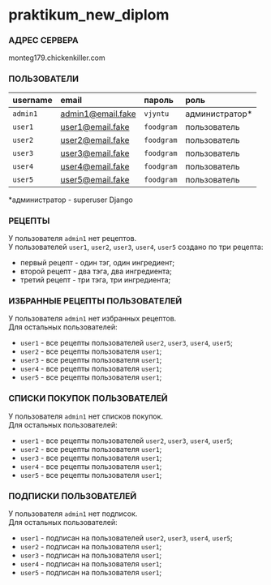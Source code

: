 # praktikum_new_diplom

### АДРЕС СЕРВЕРА
monteg179.chickenkiller.com

### ПОЛЬЗОВАТЕЛИ
| username | email | пароль | роль |
|:---|:---|:---|:---|
| `admin1` | admin1@email.fake |`vjyntu` | администратор* |
| `user1` | user1@email.fake |`foodgram` | пользователь |
| `user2` | user2@email.fake |`foodgram` | пользователь |
| `user3` | user3@email.fake |`foodgram` | пользователь |
| `user4` | user4@email.fake |`foodgram` | пользователь |
| `user5` | user5@email.fake |`foodgram` | пользователь |
*администратор - superuser Django

### РЕЦЕПТЫ
У пользователя `admin1` нет рецептов.  
У пользователей `user1`, `user2`, `user3`, `user4`, `user5` создано по три рецепта:
- первый рецепт - один тэг, один ингредиент;
- второй рецепт - два тэга, два ингредиента;
- третий рецепт - три тэга, три ингредиента;

### ИЗБРАННЫЕ РЕЦЕПТЫ ПОЛЬЗОВАТЕЛЕЙ
У пользователя `admin1` нет избранных рецептов.  
Для остальных пользователей:
- `user1` - все рецепты пользователей `user2`, `user3`, `user4`, `user5`;
- `user2` - все рецепты пользователя `user1`;
- `user3` - все рецепты пользователя `user1`;
- `user4` - все рецепты пользователя `user1`;
- `user5` - все рецепты пользователя `user1`;

### СПИСКИ ПОКУПОК ПОЛЬЗОВАТЕЛЕЙ
У пользователя `admin1` нет списков покупок.  
Для остальных пользователей:
- `user1` - все рецепты пользователей `user2`, `user3`, `user4`, `user5`;
- `user2` - все рецепты пользователя `user1`;
- `user3` - все рецепты пользователя `user1`;
- `user4` - все рецепты пользователя `user1`;
- `user5` - все рецепты пользователя `user1`;

### ПОДПИСКИ ПОЛЬЗОВАТЕЛЕЙ
У пользователя `admin1` нет подписок.  
Для остальных пользователей:
- `user1` - подписан на пользователей `user2`, `user3`, `user4`, `user5`;
- `user2` - подписан на пользователя `user1`;
- `user3` - подписан на пользователя `user1`;
- `user4` - подписан на пользователя `user1`;
- `user5` - подписан на пользователя `user1`;